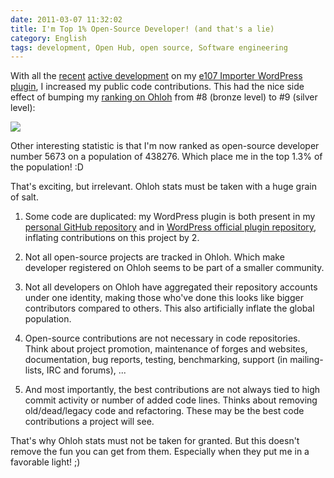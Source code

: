 ```yaml
---
date: 2011-03-07 11:32:02
title: I'm Top 1% Open-Source Developer! (and that's a lie)
category: English
tags: development, Open Hub, open source, Software engineering
---
```


With all the [recent](https://kevin.deldycke.com/2011/01/e107-importer-wordpress-plugin-v1-0-released/) [active development](https://kevin.deldycke.com/2011/03/e107-importer-1-1/) on my [e107 Importer WordPress plugin](https://wordpress.org/extend/plugins/e107-importer/), I increased my public code contributions. This had the nice side effect of bumping my [ranking on Ohloh](https://www.openhub.net/accounts/kevin) from #8 (bronze level) to #9 (silver level):

![](/uploads/2011/ohloh-rank-from-bronze-to-silver.png)

Other interesting statistic is that I'm now ranked as open-source developer number 5673 on a population of 438276. Which place me in the top 1.3% of the population! :D

That's exciting, but irrelevant. Ohloh stats must be taken with a huge grain of salt.

  1. Some code are duplicated: my WordPress plugin is both present in my [personal GitHub repository](https://github.com/kdeldycke/e107-importer) and in [WordPress official plugin repository](https://plugins.trac.wordpress.org/browser/e107-importer/), inflating contributions on this project by 2.

  2. Not all open-source projects are tracked in Ohloh. Which make developer registered on Ohloh seems to be part of a smaller community.

  3. Not all developers on Ohloh have aggregated their repository accounts under one identity, making those who've done this looks like bigger contributors compared to others. This also artificially inflate the global population.

  4. Open-source contributions are not necessary in code repositories. Think about project promotion, maintenance of forges and websites, documentation, bug reports, testing, benchmarking, support (in mailing-lists, IRC and forums), ...

  5. And most importantly, the best contributions are not always tied to high commit activity or number of added code lines. Thinks about removing old/dead/legacy code and refactoring. These may be the best code contributions a project will see.

That's why Ohloh stats must not be taken for granted. But this doesn't remove the fun you can get from them. Especially when they put me in a favorable light! ;)
